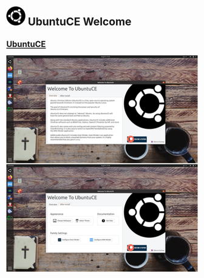 <h1><img src="https://raw.githubusercontent.com/jeremehancock/ubuntu-ce-welcome/main/ubuntu-logo.png" height="50" /> UbuntuCE Welcome</h1>

## [UbuntuCE](https://ubuntuce.com/)

<img src="https://raw.githubusercontent.com/jeremehancock/ubuntu-ce-welcome/main/welcome-to-ubuntu-ce-desktop-overview-tab.png" />

<img src="https://raw.githubusercontent.com/jeremehancock/ubuntu-ce-welcome/main/welcome-to-ubuntu-ce-desktop-after-install-tab.png" />
